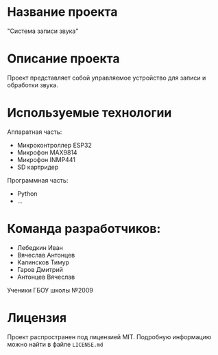 # Название проекта
"Система записи звука"

# Описание проекта
Проект представляет собой управляемое устройство для записи и обработки звука.

# Используемые технологии
Аппаратная часть:
- Микроконтроллер ESP32
- Микрофон MAX9814
- Микрофон INMP441
- SD картридер

Программная часть:
- Python
- ...

# Команда разработчиков:
- Лебедкин Иван
- Вячеслав Антонцев
- Калинсков Тимур
- Гаров Дмитрий
- Антонцев Вячеслав

Ученики ГБОУ школы №2009

# Лицензия
Проект распространен под лицензией MIT. Подробную информацию можно найти в файле `LICENSE.md`
